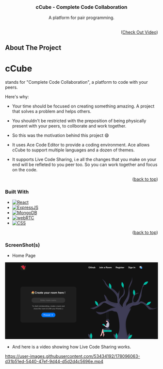 <div id="top"></div>


<!-- PROJECT LOGO -->
<br />
<div align="center">

  <h3 align="center">cCube - Complete Code Collaboration</h3>

  <p align="center">
    A platform for pair programming.
    <br />
    <br />
  </p>
</div>

<p align="right">(<a href="#demo">Check Out Video</a>)</p>

<!-- ABOUT THE PROJECT -->
## About The Project

<h1>cCube</h1>stands for "Complete Code Collaboration", a platform to code with your peers. 

Here's why:
* Your time should be focused on creating something amazing. A project that solves a problem and helps others.
* You shouldn't be restricted with the preposition of being physically present with your peers, to collborate and work together.
* So this was the motivation behind this project :smile:

* It uses Ace Code Editor to provide a coding environment. Ace allows cCube to support multiple languages and a dozen of themes.

* It supports Live Code Sharing, i.e all the changes that you make on your end will be refleted to you peer too. So you can work together and focus on the code.



<p align="right">(<a href="#top">back to top</a>)</p>


### Built With

* [![React][React-js]][React-url]
* [![ExpressJS][Express-js]][express-url]
* [![MongoDB][MongoDB]][mongo-url]
* [![webRTC][webRTC]][webrtc-url]
* [![CSS][CSS]][css-url]


<p align="right">(<a href="#top">back to top</a>)</p>


<div id="demo"></div>

### ScreenShot(s)
* Home Page

<img src="https://raw.githubusercontent.com/Ujjwal-S/cCube/main/screenshots/dashboard.png">

* And here is a video showing how Live Code Sharing works.



https://user-images.githubusercontent.com/53434192/178096063-d31b51ed-5440-47ef-9d44-d5d2d4c5696e.mp4




<!-- MARKDOWN LINKS & IMAGES -->


[React.js]: https://img.shields.io/badge/React-20232A?style=for-the-badge&logo=react&logoColor=61DAFB
[React-url]: https://reactjs.org/

[Express-js]: https://img.shields.io/static/v1?style=for-the-badge&message=Express&color=000000&logo=Express&logoColor=FFFFFF&label=
[express-url]: http://expressjs.com/

[React-js]: https://img.shields.io/badge/React-20232A?style=for-the-badge&logo=react&logoColor=61DAFB
[React-url]: https://reactjs.org/

[Express-js]: https://img.shields.io/static/v1?style=for-the-badge&message=Express&color=000000&logo=Express&logoColor=FFFFFF&label=
[express-url]: http://expressjs.com/

[MongoDB]: https://img.shields.io/static/v1?style=for-the-badge&message=MongoDB&color=47A248&logo=MongoDB&logoColor=FFFFFF&label=
[mongo-url]: https://www.mongodb.com/

[CSS]: https://img.shields.io/static/v1?style=for-the-badge&message=CSS3&color=1572B6&logo=CSS3&logoColor=FFFFFF&label=
[css-url]: https://www.w3schools.com/css/

[webRTC]: https://img.shields.io/static/v1?style=for-the-badge&message=WebRTC&color=333333&logo=WebRTC&logoColor=FFFFFF&label=
[webrtc-url]: https://webrtc.org
